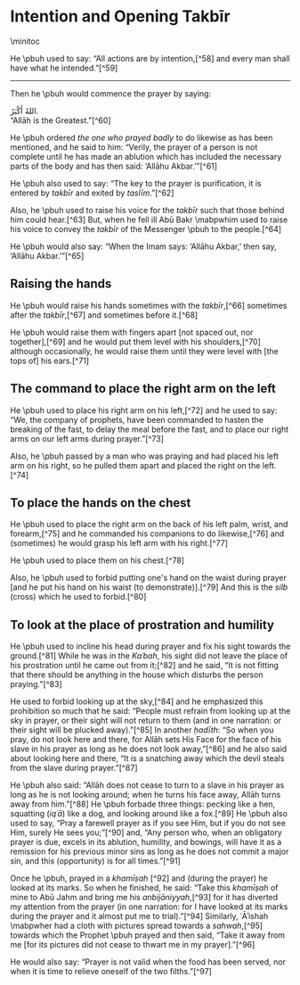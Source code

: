 



# Intention and Opening Takbīr

\minitoc

He \pbuh used to say: “All actions are by intention,[^58] and every man shall have what he intended.”[^59]

---

Then he \pbuh would commence the prayer by saying:

<div lang="ar">اللهُ أَكْبَرُ.</div>  
“Allāh is the Greatest.”[^60]

He \pbuh ordered _the one who prayed badly_ to do likewise as has been mentioned, and he said to him: “Verily, the prayer of a person is not complete until he has made an ablution which has included the necessary parts of the body and has then said: ‘Allāhu Akbar.’”[^61]

He \pbuh also used to say: “The key to the prayer is purification, it is entered by _takbīr_ and exited by _taslīm_.”[^62]

Also, he \pbuh used to raise his voice for the _takbīr_ such that those behind him could hear.[^63] But, when he fell ill Abū Bakr \mabpwhim used to raise his voice to convey the _takbīr_ of the Messenger \pbuh to the people.[^64]

He \pbuh would also say: “When the Imam says: ‘Allāhu Akbar,’ then say, ‘Allāhu Akbar.’”[^65]

## Raising the hands

He \pbuh would raise his hands sometimes with the _takbīr_,[^66] sometimes after the _takbīr_,[^67] and sometimes before it.[^68]

He \pbuh would raise them with fingers apart [not spaced out, nor together],[^69] and he would put them level with his shoulders,[^70] although occasionally, he would raise them until they were level with [the tops of] his ears.[^71]

## The command to place the right arm on the left

He \pbuh used to place his right arm on his left,[^72] and he used to say: “We, the company of prophets, have been commanded to hasten the breaking of the fast, to delay the meal before the fast, and to place our right arms on our left arms during prayer.”[^73]

Also, he \pbuh passed by a man who was praying and had placed his left arm on his right, so he pulled them apart and placed the right on the left.[^74]

## To place the hands on the chest

He \pbuh used to place the right arm on the back of his left palm, wrist, and forearm,[^75] and he commanded his companions to do likewise,[^76] and (sometimes) he would grasp his left arm with his right.[^77]

He \pbuh used to place them on his chest.[^78]

Also, he \pbuh used to forbid putting one's hand on the waist during prayer [and he put his hand on his waist (to demonstrate)].[^79] And this is the _silb_ (cross) which he used to forbid.[^80]

## To look at the place of prostration and humility

He \pbuh used to incline his head during prayer and fix his sight towards the ground.[^81] While he was in the _Kaʿbah_, his sight did not leave the place of his prostration until he came out from it;[^82] and he said, “It is not fitting that there should be anything in the house which disturbs the person praying.”[^83]

He used to forbid looking up at the sky,[^84] and he emphasized this prohibition so much that he said: “People must refrain from looking up at the sky in prayer, or their sight will not return to them (and in one narration: or their sight will be plucked away).”[^85] In another _ḥadīth_: “So when you pray, do not look here and there, for Allāh sets His Face for the face of his slave in his prayer as long as he does not look away,”[^86] and he also said about looking here and there, “It is a snatching away which the devil steals from the slave during prayer.”[^87]

He \pbuh also said: “Allāh does not cease to turn to a slave in his prayer as long as he is not looking around; when he turns his face away, Allāh turns away from him.”[^88] He \pbuh forbade three things: pecking like a hen, squatting (_iqʿā_) like a dog, and looking around like a fox.[^89] He \pbuh also used to say, “Pray a farewell prayer as if you see Him, but if you do not see Him, surely He sees you;”[^90] and, “Any person who, when an obligatory prayer is due, excels in its ablution, humility, and bowings, will have it as a remission for his previous minor sins as long as he does not commit a major sin, and this (opportunity) is for all times.”[^91]

Once he \pbuh, prayed in a _khamīṣah_ [^92] and (during the prayer) he looked at its marks. So when he finished, he said: “Take this _khamīṣah_ of mine to Abū Jahm and bring me his _anbijāniyyah_,[^93] for it has diverted my attention from the prayer (in one narration: for I have looked at its marks during the prayer and it almost put me to trial).”[^94] Similarly, ʿĀʾishah \mabpwher had a cloth with pictures spread towards a _sahwah_,[^95] towards which the Prophet \pbuh prayed and then said, “Take it away from me [for its pictures did not cease to thwart me in my prayer].”[^96]

He would also say: “Prayer is not valid when the food has been served, nor when it is time to relieve oneself of the two filths.”[^97]


